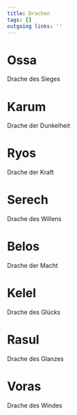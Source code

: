 ```yaml
---
title: Drachen  
tags: []
outgoing links: ''  
---
```

# Ossa
Drache des Sieges

# Karum 
Drache der Dunkelheit

# Ryos
Drache der Kraft

# Serech
Drache des Willens

# Belos
Drache der Macht

# Kelel
Drache des Glücks

# Rasul
Drache des Glanzes

# Voras
Drache des Windes
